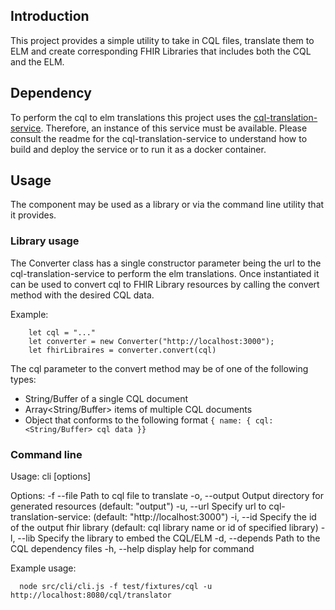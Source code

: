 ## Introduction

This project provides a simple utility to take in CQL files, translate them to ELM and create  corresponding FHIR Libraries that includes both the CQL and the ELM.   

## Dependency
To perform the cql to elm translations this project uses the [cql-translation-service](https://github.com/cqframework/cql-translation-service). Therefore, an instance of this service must be available. Please consult the readme for the cql-translation-service to understand how to build and deploy the service or to run it as a docker container. 


## Usage

The component may be used as a library or via the command line utility that it provides. 

### Library usage

The Converter class has a single constructor parameter being the url to the cql-translation-service to perform the elm translations. Once instantiated it can be used to convert cql to FHIR Library resources by calling the convert method with the desired CQL data. 

Example: 

```
    let cql = "..." 
    let converter = new Converter("http://localhost:3000");  
    let fhirLibraires = converter.convert(cql)
```   


The cql parameter to the convert method may be of one of the following types: 

* String/Buffer of a single CQL document
* Array<String/Buffer> items of multiple CQL documents 
* Object that conforms to the following format
 `{ name: {
    cql: <String/Buffer> cql data
 }}`

### Command line 
Usage: cli [options]

Options:
  -f --file <path>     Path to cql file to translate
  -o, --output <path>  Output directory for generated resources (default: "output")
  -u, --url <url>      Specify url to cql-translation-service: (default: "http://localhost:3000")
  -i, --id <id>        Specify the id of the output fhir library (default: cql library name or id of specified library)
  -l, --lib <path>     Specify the library to embed the CQL/ELM
  -d, --depends <path> Path to the CQL dependency files
  -h, --help           display help for command


Example usage: 

```   node src/cli/cli.js -f test/fixtures/cql -u http://localhost:8080/cql/translator ```

